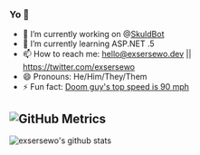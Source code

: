 ### Yo 👋

- 🔭 I’m currently working on @[Skuld](https://twitter.com/skuldbot)[Bot](https://github.com/skuldbot)
- 🌱 I’m currently learning ASP.NET .5
- 📫 How to reach me: hello@exsersewo.dev || https://twitter.com/exsersewo
- 😄 Pronouns: He/Him/They/Them
- ⚡ Fun fact: [Doom guy's top speed is 90 mph](https://www.reddit.com/r/Doom/comments/4nt3fo/i_got_bored_and_did_some_math_on_the_original/)

![GitHub Metrics](https://metrics.lecoq.io/exsersewo?languages=1&gists=1&followup=1)
---


![exsersewo's github stats](https://github-readme-stats.vercel.app/api?username=exsersewo&count_private=true&show_icons=true&theme=synthwave)
